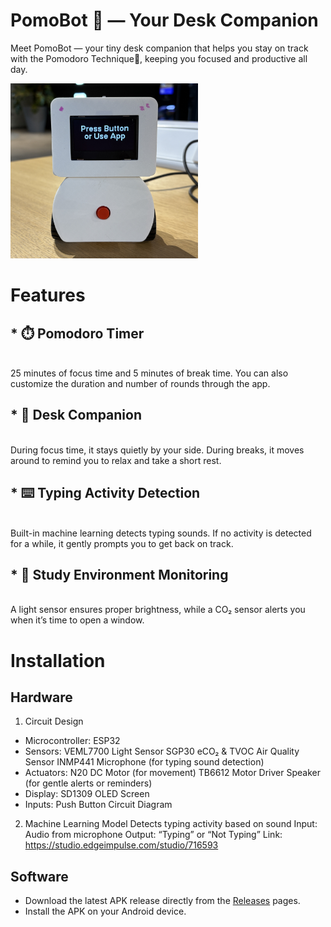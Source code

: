 # PomoBot 🤖 — Your Desk Companion
Meet PomoBot — your tiny desk companion that helps you stay on track with the Pomodoro Technique🍅, keeping you focused and productive all day.  

<img src="docs/cover1.jpg" alt="" width="300">  

# Features
## * ⏱️ Pomodoro Timer
  <br>25 minutes of focus time and 5 minutes of break time. You can also customize the duration and number of rounds through the app.
## * 🤝 Desk Companion
  <br>During focus time, it stays quietly by your side. During breaks, it moves around to remind you to relax and take a short rest.
## * ⌨️ Typing Activity Detection
  <br>Built-in machine learning detects typing sounds. If no activity is detected for a while, it gently prompts you to get back on track.
## * 🌱 Study Environment Monitoring
  <br>A light sensor ensures proper brightness, while a CO₂ sensor alerts you when it’s time to open a window.

# Installation
## Hardware  
1. Circuit Design  
* Microcontroller:  ESP32
* Sensors:
  VEML7700 Light Sensor
  SGP30 eCO₂ & TVOC Air Quality Sensor
  INMP441 Microphone (for typing sound detection)
* Actuators:
  N20 DC Motor (for movement)
  TB6612 Motor Driver
  Speaker (for gentle alerts or reminders)
* Display: SD1309 OLED Screen
* Inputs: Push Button
Circuit Diagram

2. Machine Learning Model
   Detects typing activity based on sound
   Input: Audio from microphone
   Output: “Typing” or “Not Typing”
   Link: https://studio.edgeimpulse.com/studio/716593

## Software  
* Download the latest APK release directly from the [Releases](https://github.com/yingwuhola/Pomodoro-Robot/releases) pages.  
* Install the APK on your Android device.
